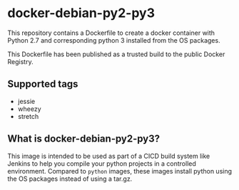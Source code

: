 # docker-debian-py2-py3
This repository contains a Dockerfile to create a docker container with Python 2.7 and corresponding python 3 installed from the OS packages.

This Dockerfile has been published as a trusted build to the public Docker Registry.

## Supported tags
* jessie
* wheezy
* stretch

## What is docker-debian-py2-py3?
This image is intended to be used as part of a CICD build system like Jenkins to help you compile your python projects in a controlled environment. Compared to `python` images, these images install python using the OS packages instead of using a tar.gz.
